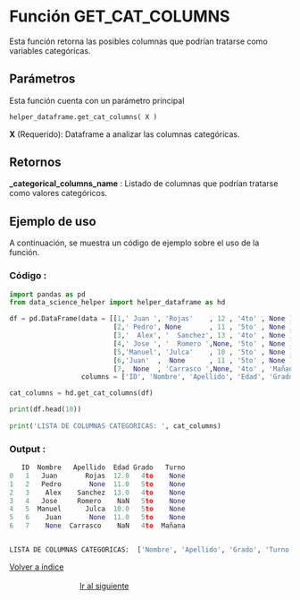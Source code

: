 Función **GET_CAT_COLUMNS**
==============================
<p1>Esta función retorna las posibles columnas que podrían tratarse como variables categóricas.</p1>

**<h2>Parámetros</h2>**
<p> Esta función cuenta con un parámetro principal</p>

```Python
helper_dataframe.get_cat_columns( X )
```

<p1><strong>X</strong> (Requerido): Dataframe a analizar las columnas categóricas.</p1>

**<h2>Retornos</h2>**

<p1><strong>_categorical_columns_name</strong> : Listado de columnas que podrían tratarse como valores categóricos.</p1>
<p1> </p1>



**<h2>Ejemplo de uso</h2>**
<p1> A continuación, se muestra un código de ejemplo sobre el uso de la función.</p1>

**<h3>Código :</h3>**
```Python
import pandas as pd
from data_science_helper import helper_dataframe as hd

df = pd.DataFrame(data = [[1,' Juan ', 'Rojas'    , 12 , '4to' , None ],
                          [2,' Pedro', None       , 11 , '5to' , None ],
                          [3,'  Alex', '  Sanchez', 13 , '4to' , None ],
                          [4,' Jose ', '  Romero ',None, '5to' , None ],
                          [5,'Manuel', 'Julca'    , 10 , '5to' , None ],
                          [6,'Juan'  ,  None      , 11 , '5to' , None ],
                          [7,  None  , 'Carrasco ',None, '4to' , 'Mañana' ]], 
                  columns = ['ID', 'Nombre', 'Apellido', 'Edad', 'Grado', 'Turno'])

cat_columns = hd.get_cat_columns(df)

print(df.head(10))
 
print('LISTA DE COLUMNAS CATEGORICAS: ', cat_columns)
```


**<h3>Output :</h3>**

```Python
   ID  Nombre   Apellido  Edad Grado   Turno
0   1   Juan       Rojas  12.0   4to    None
1   2   Pedro       None  11.0   5to    None
2   3    Alex    Sanchez  13.0   4to    None
3   4   Jose     Romero    NaN   5to    None
4   5  Manuel      Julca  10.0   5to    None
5   6    Juan       None  11.0   5to    None
6   7    None  Carrasco    NaN   4to  Mañana


LISTA DE COLUMNAS CATEGORICAS:  ['Nombre', 'Apellido', 'Grado', 'Turno']
```

[Volver a índice](../../docsPrincipal.md ) $~~~~~~~~~~~~~~~~~~~~~~~~~~~~~~~~~~~~~~~~~~~~~~~~~~~~~~~~~~~~~~~~~~~~~~~~~~~~~~~~~~~~~~~~~~~~~~~~~~~~~~~~~~~~~~~~~~~~~~~~~~~~~~~~~~~~~~~~~~~~~~~~~~~~~~~~~~~~~~~$ [Ir al siguiente](HELPER_DATAFRAME_heatmap_nan.md)
